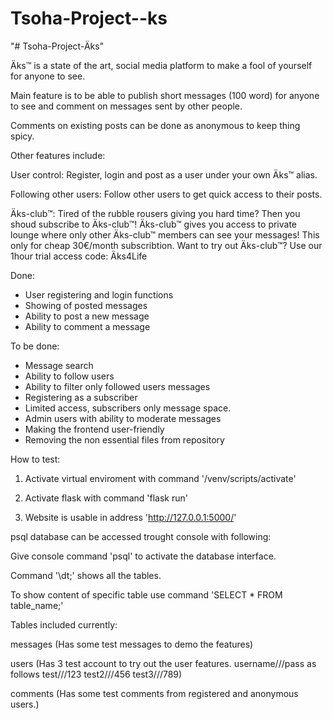 # Tsoha-Project--ks
"# Tsoha-Project-Äks"

Äks™ is a state of the art, social media platform to make a fool of yourself for anyone to see.

Main feature is to be able to publish short messages (100 word) for anyone to see and comment on messages sent by other people.

Comments on existing posts can be done as anonymous to keep thing spicy.

Other features include:

User control: Register, login and post as a user under your own Äks™ alias.

Following other users: Follow other users to get quick access to their posts.

Äks-club™: Tired of the rubble rousers giving you hard time? Then you shoud subscribe to Äks-club™! Äks-club™ gives you access to private lounge where only other Äks-club™ members can see your messages! This only for cheap 30€/month subscribtion. Want to try out Äks-club™? Use our 1hour trial access code: Äks4Life

Done:
- User registering and login functions
- Showing of posted messages
- Ability to post a new message
- Ability to comment a message

To be done:
- Message search
- Ability to follow users
- Ability to filter only followed users messages
- Registering as a subscriber
- Limited access, subscribers only message space.
- Admin users with ability to moderate messages
- Making the frontend user-friendly
- Removing the non essential files from repository


How to test:

1. Activate virtual enviroment with command '/venv/scripts/activate'

2. Activate flask with command 'flask run'

3. Website is usable in address 'http://127.0.0.1:5000/'


psql database can be accessed trought console with following:

Give console command 'psql' to activate the database interface.

Command '\dt;' shows all the tables.

To show content of specific table use command 'SELECT * FROM table_name;'

Tables included currently:

messages (Has some test messages to demo the features)

users (Has 3 test account to try out the user features. username///pass as follows
       test///123     test2///456     test3///789)
       
comments (Has some test comments from registered and anonymous users.)
